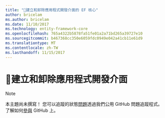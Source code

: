```yaml
---
title: "建立和卸除應用程式開發介面的 EF 核心"
author: bricelam
ms.author: bricelam
ms.date: 11/10/2017
ms.technology: entity-framework-core
ms.openlocfilehash: 765a4322b5878fa51fe01a2a71bd265a39727e10
ms.sourcegitcommit: b467368cc350e6059fdc0949e042a41cb11e61d9
ms.translationtype: MT
ms.contentlocale: zh-TW
ms.lasthandoff: 11/15/2017
---
```

# <a name="-create-and-drop-apis"></a>🔧建立和卸除應用程式開發介面

> [!NOTE]
> 本主題尚未撰寫！ 您可以追蹤的狀態[問題][ 1]透過我們公用 GitHub 問題追蹤程式。 了解如何[參與][ 2] GitHub 上。


  [1]: https://github.com/aspnet/EntityFramework.Docs/issues/549
  [2]: https://github.com/aspnet/EntityFramework.Docs/blob/master/CONTRIBUTING.md
